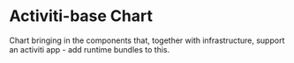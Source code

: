 # Activiti-base Chart

Chart bringing in the components that, together with infrastructure, support an activiti app - add runtime bundles to this.